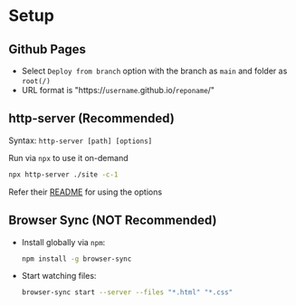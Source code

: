 # Setup

## Github Pages

- Select `Deploy from branch` option with the branch as `main` and folder as `root(/)`
- URL format is "https://`username`.github.io/`reponame`/"

## http-server (Recommended)

Syntax: `http-server [path] [options]`

Run via `npx` to use it on-demand

```sh
npx http-server ./site -c-1
```

Refer their [README](https://github.com/http-party/http-server#available-options) for using the options

## Browser Sync (NOT Recommended)

- Install globally via `npm`:

  ```sh
  npm install -g browser-sync
  ```

- Start watching files:

  ```sh
  browser-sync start --server --files "*.html" "*.css"
  ```
